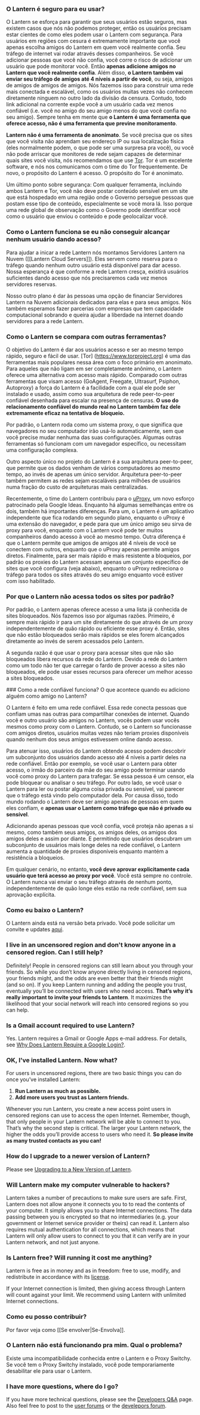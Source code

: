 ### <a name="safe"/> O Lantern é seguro para eu usar?

O Lantern se esforça para garantir que seus usuários estão seguros, mas existem casos que nós não podemos proteger, então os usuários precisam estar cientes de como eles podem usar o Lantern com segurança. Para usuários em regiões com cesura é extremamente importante que você apenas escolha amigos do Lantern em quem você realmente confia. Seu tráfego de internet vai rodar através desses companheiros. Se você adicionar pessoas que você não confia, você corre o risco de adicionar um usuário que pode monitorar você. Então **apenas adicione amigos no Lantern que você realmente confia**. Além disso, **o Lantern também vai enviar seu tráfego de amigos até 4 níveis a partir de você**, ou seja, amigos de amigos de amigos de amigos. Nós fazemos isso para construir uma rede mais conectada e escalável, como os usuários muitas vezes não conhecem diretamente ninguem no outro lado da divisão da censura. Contudo, todo link adicional na corrente expõe você a um usuário cada vez menos confiável (i.e. você no amigo do seu amigo menos do que você confia no seu amigo). Sempre tenha em mente que **o Lantern é uma ferramenta que oferece acesso, não é uma ferramenta que previne monitoramento**.

**Lantern não é uma ferramenta de anonimato**. Se você precisa que os sites que você visita não aprendam seu endereço IP ou sua localização física (eles normalmente podem, o que pode ser uma surpresa pra você), ou você não pode arriscar que monitores de rede sejam capazes de determinar quais sites você visita, nós recomendamos que use [Tor](https://www.torproject.org). Tor é um excelente software, e nós nos comunicamos com o time do Tor frequentemente. De novo, o propósito do Lantern é acesso. O propósito do Tor é anonimato.

Um último ponto sobre segurança: Com qualquer ferramenta, incluindo ambos Lantern e Tor, você não deve postar conteúdo sensível em um site que está hospedado em uma região onde o Governo persegue pessoas que postam esse tipo de conteúdo, especialmente se você mora lá. Isso porque uma rede global de observação como o Governo pode identificar você como o usuário que enviou o conteúdo e pode geolocalizar você.

### <a name="no-connections"/> Como o Lantern funciona se eu não conseguir alcançar nenhum usuário dando acesso?

Para ajudar a inicar a rede Lantern nós montamos Servidores Lantern na Nuvem ([[Lantern Cloud Servers]]). Eles servem como reserva para o tráfego quando nenhum outro usuário está disponível para dar acesso. Nossa esperança é que conforme a rede Lantern cresça, existirá usuários suficientes dando acesso que nós precisaremos cada vez menos servidores reservas.

Nosso outro plano é dar às pessoas uma opção de financiar Servidores Lantern na Nuvem adicionais dedicados para elas e para seus amigos. Nós também esperamos fazer parcerias com empresas que tem capacidade computacional sobrando e queira ajudar a liberdade na internet doando servidores para a rede Lantern.


### <a name="compare"/>Como o Lantern se compara com outras ferramentas?

O objetivo do Lantern é dar aos usuários acesso e ser ao mesmo tempo rápido, seguro e fácil de usar. [Tor] (https://www.torproject.org) é uma das ferramentas mais populares nessa área com o foco primário em anonimato. Para aqueles que não ligam em ser completamente anônimo, o Lantern oferece uma alternativa com acesso mais rápido. Comparado com outras ferramentas que visam acesso (GoAgent, Freegate, Ultrasurf, Psiphon, Autoproxy) a força do Lantern é a facilidade com a qual ele pode ser instalado e usado, assim como sua arquitetura de rede peer-to-peer confiável desenhada para escalar na presença de censuras. **O uso do relacionamento confiável do mundo real no Lantern também faz dele extremamente eficaz na tentativa de bloqueio.**

Por padrão, o Lantern roda como um sistema proxy, o que significa que navegadores no seu computador irão usá-lo automaticamente, sem que você precise mudar nenhuma das suas configurações. Algumas outras ferramentas só funcionam com um navegador específico, ou necessitam uma configuração complexa.

Outro aspecto único no projeto do Lantern é a sua arquitetura peer-to-peer, que permite que os dados venham de vários computadores ao mesmo tempo, ao invés de apenas um único servidor. Arquitetura peer-to-peer também permitem as redes sejam escaláveis para milhões de usuários numa fração do custo de arquiteturas mais centralizadas.

Recentemente, o time do Lantern contribuiu para o [uProxy](https://uproxy.org), um novo esforço patrocinado pela Google Ideas. Enquanto há algumas semelhanças entre os dois, também há importantes diferenças. Para um, o Lantern é um aplicativo independente que fica rodando em segundo plano, enquanto o uProxy é uma extensão do navegador, e pede para que um único amigo seu sirva de proxy para você, enquanto com o Lantern você pode ter muitos companheiros dando acesso à você ao mesmo tempo. Outra diferença é que o Lantern permite que amigos de amigos até 4 níveis de você se conectem com outros, enquanto que o uProxy apenas permite amigos diretos. Finalmente, para ser mais rápido e mais resistente a bloqueios, por padrão os proxies do Lantern acessam apenas um conjunto específico de sites que você configura (veja abaixo), enquanto o uProxy redireciona o tráfego para todos os sites através do seu amigo enquanto você estiver com isso habilitado.


### <a name="proxy-list"/> Por que o Lantern não acessa todos os sites por padrão?

Por padrão, o Lantern apenas oferece acesso a uma lista já conhecida de sites bloqueados. Nós fazemos isso por algumas razões. Primeiro, é sempre mais rápido ir para um site diretamente do que através de um proxy independentemente de quão rápido ou eficiente esse proxy é. Então, sites que não estão bloqueados serão mais rápidos se eles forem alcançados diretamente ao invés de serem acessados pelo Lantern.

A segunda razão é que usar o proxy para acessar sites que não são bloqueados libera recursos da rede do Lantern. Devido a rede do Lantern como um todo não ter que carregar o fardo de prover acesso a sites não bloqueados, ele pode usar esses recursos para oferecer um melhor acesso a sites bloqueados.


###<a name="trust-network"/> Como a rede confiável funciona? O que acontece quando eu adiciono alguém como amigo no Lantern?

O Lantern é feito em uma rede confiável. Essa rede conecta pessoas que confiam umas nas outras para compartilhar conexões de internet. Quando você e outro usuário são amigos no Lantern, vocês podem usar vocês mesmos como proxy com o Lantern. Contudo, se o Lantern so funcionasse com amigos diretos, usuários muitas vezes não teriam proxies disponíveis quando nenhum dos seus amigos estivessem online dando acesso.

Para atenuar isso, usuários do Lantern obtendo acesso podem descobrir um subconjunto dos usuários dando acesso até 4 níveis a partir deles na rede confiável. Então por exemplo, se você usar o Lantern para obter acesso, o irmão do parceiro da mãe do seu amigo pode terminar usando você como proxy do Lantern para trafegar. Se essa pessoa é um censor, ela pode bloquear ou analisar o seu tráfego. Por outro lado, se você usar o Lantern para ler ou postar alguma coisa privada ou sensível, vai parecer que o tráfego está vindo pelo computador dela. Por causa disso, todo mundo rodando o Lantern deve ser amigo apenas de pessoas em quem eles confiam, e **apenas usar o Lantern como tráfego que não é privado ou sensível**.

Adicionando apenas pessoas que você confia, você proteja não apenas a si mesmo, como também seus amigos, os amigos deles, os amigos dos amigos deles e assim por diante. E permitindo que usuários descubram um subconjunto de usuários mais longe deles na rede confiável, o Lantern aumenta a quantidade de proxies disponíveis enquanto mantém a resistência a bloqueios.

Em qualquer cenário, no entanto, **você deve aprovar explicitamente cada usuário que terá acesso ao proxy por você**. Você está sempre no controle. O Lantern nunca vai enviar o seu tráfego através de nenhum ponto, independentemente de quão longe eles estão na rede confiável, sem sua aprovação explícita.


### <a name="howto"/> Como eu baixo o Lantern?

O Lantern ainda está na versão beta privado. Você pode solicitar um convite e updates [aqui](https://getlantern.us2.list-manage.com/subscribe/post?u=0ac18298d5d0330dcda8f48aa&id=f06770f311).


### <a name="know"/> I live in an uncensored region and don't know anyone in a censored region. Can I still help?

Definitely! People in censored regions can still learn about you through your friends. So while you donʼt know anyone directly living in censored regions, your friends might, and the odds are even better that their friends might (and so on). If you keep Lantern running and adding the people you trust, eventually youʼll be connected with users who need access. **Thatʼs why itʼs really important to invite your friends to Lantern**. It maximizes the likelihood that your social network will reach into censored regions so you can help.

### <a name="gmail"/>Is a Gmail account required to use Lantern?
Yes. Lantern requires a Gmail or Google Apps e-mail address. For details, see [Why Does Lantern Require a Google Login?](https://github.com/getlantern/lantern/wiki/%5Bdevelopers%5D-Questions-and-Answers#-why-does-lantern-require-a-google-login-what-happens-with-the-generated-oauth-tokens).

### <a name="whattodo"/> OK, I've installed Lantern. Now what?

For users in uncensored regions, there are two basic things you can do once youʼve installed Lantern:

1. **Run Lantern as much as possible.**
1. **Add more users you trust as Lantern friends.**

Whenever you run Lantern, you create a new access point users in censored regions can use to access the open Internet. Remember, though, that only people in your Lantern network will be able to connect to you. Thatʼs why the second step is critical. The larger your Lantern network, the higher the odds youʼll provide access to users who need it. **So please invite as many trusted contacts as you can!**

### <a name="upgrade"/>How do I upgrade to a newer version of Lantern?

Please see [Upgrading to a New Version of Lantern](https://github.com/getlantern/lantern/wiki/Upgrading-to-a-New-Version-of-Lantern).

### <a name="hackers"/> Will Lantern make my computer vulnerable to hackers?

Lantern takes a number of precautions to make sure users are safe. First, Lantern does not allow anyone it connects you to to read the contents of your computer. It simply allows you to share Internet connections. The data passing between you is encrypted so that no intermediaries (e.g. your government or Internet service provider or theirs) can read it. Lantern also requires mutual authentication for all connections, which means that Lantern will only allow users to connect to you that it can verify are in your Lantern network, and not just anyone.


### <a name="is-lantern-free"/> Is Lantern free? Will running it cost me anything?

Lantern is free as in money and as in freedom: free to use, modify, and redistribute in accordance with its [license](https://raw.github.com/getlantern/lantern/master/LICENSE).

If your Internet connection is limited, then giving access through Lantern will count against your limit. We recommend using Lantern with unlimited Internet connections.


### <a name="contributing"/> Como eu posso contribuir?

Por favor veja como [[Se envolver|Se-Envolva]].

### <a name="notworking"/> O Lantern não está funcionando pra mim. Qual o problema?

Existe uma incompatibilidade conhecida entre o Lantern e o Proxy Switchy. Se você tem o Proxy Switchy instalado, você pode temporariamente desabilitar ele para usar o Lantern.


### <a name="more"/> I have more questions, where do I go?

If you have more technical questions, please see the [Developers Q&A](https://github.com/getlantern/lantern/wiki/%5Bdevelopers%5D-Questions-and-Answers) page. Also feel free to post to the [user forums](https://groups.google.com/group/lantern-users-en) or the [develepors forum](https://groups.google.com/group/lantern-devel).